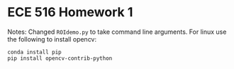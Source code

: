 # ECE 516 Homework 1

Notes:
Changed `ROIdemo.py` to take command line arguments.
For linux use the following to install opencv:

    conda install pip
	pip install opencv-contrib-python
   
   
